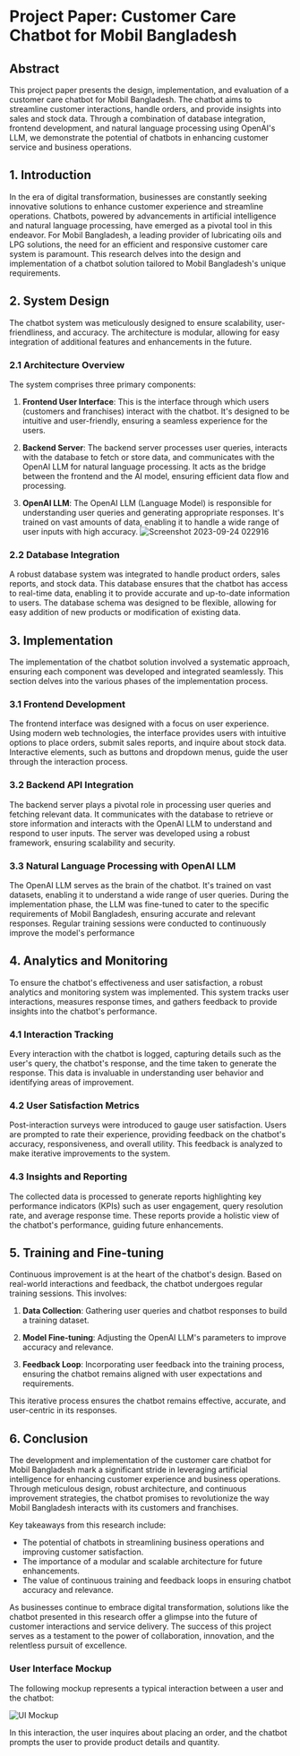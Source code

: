 # Project Paper: Customer Care Chatbot for Mobil Bangladesh

## Abstract
This project paper presents the design, implementation, and evaluation of a customer care chatbot for Mobil Bangladesh. The chatbot aims to streamline customer interactions, handle orders, and provide insights into sales and stock data. Through a combination of database integration, frontend development, and natural language processing using OpenAI's LLM, we demonstrate the potential of chatbots in enhancing customer service and business operations.

## 1. Introduction
In the era of digital transformation, businesses are constantly seeking innovative solutions to enhance customer experience and streamline operations. Chatbots, powered by advancements in artificial intelligence and natural language processing, have emerged as a pivotal tool in this endeavor. For Mobil Bangladesh, a leading provider of lubricating oils and LPG solutions, the need for an efficient and responsive customer care system is paramount. This research delves into the design and implementation of a chatbot solution tailored to Mobil Bangladesh's unique requirements.
## 2. System Design

The chatbot system was meticulously designed to ensure scalability, user-friendliness, and accuracy. The architecture is modular, allowing for easy integration of additional features and enhancements in the future.

### 2.1 Architecture Overview

The system comprises three primary components:

1. **Frontend User Interface**: This is the interface through which users (customers and franchises) interact with the chatbot. It's designed to be intuitive and user-friendly, ensuring a seamless experience for the users.

2. **Backend Server**: The backend server processes user queries, interacts with the database to fetch or store data, and communicates with the OpenAI LLM for natural language processing. It acts as the bridge between the frontend and the AI model, ensuring efficient data flow and processing.

3. **OpenAI LLM**: The OpenAI LLM (Language Model) is responsible for understanding user queries and generating appropriate responses. It's trained on vast amounts of data, enabling it to handle a wide range of user inputs with high accuracy.
![Screenshot 2023-09-24 022916](https://github.com/mufi2/Mobil_chatter_bot/assets/120253718/c98cd951-8371-4de8-a494-3b997143db7a)

### 2.2 Database Integration

A robust database system was integrated to handle product orders, sales reports, and stock data. This database ensures that the chatbot has access to real-time data, enabling it to provide accurate and up-to-date information to users. The database schema was designed to be flexible, allowing for easy addition of new products or modification of existing data.
## 3. Implementation

The implementation of the chatbot solution involved a systematic approach, ensuring each component was developed and integrated seamlessly. This section delves into the various phases of the implementation process.

### 3.1 Frontend Development

The frontend interface was designed with a focus on user experience. Using modern web technologies, the interface provides users with intuitive options to place orders, submit sales reports, and inquire about stock data. Interactive elements, such as buttons and dropdown menus, guide the user through the interaction process.

### 3.2 Backend API Integration

The backend server plays a pivotal role in processing user queries and fetching relevant data. It communicates with the database to retrieve or store information and interacts with the OpenAI LLM to understand and respond to user inputs. The server was developed using a robust framework, ensuring scalability and security.

### 3.3 Natural Language Processing with OpenAI LLM

The OpenAI LLM serves as the brain of the chatbot. It's trained on vast datasets, enabling it to understand a wide range of user queries. During the implementation phase, the LLM was fine-tuned to cater to the specific requirements of Mobil Bangladesh, ensuring accurate and relevant responses. Regular training sessions were conducted to continuously improve the model's performance

## 4. Analytics and Monitoring

To ensure the chatbot's effectiveness and user satisfaction, a robust analytics and monitoring system was implemented. This system tracks user interactions, measures response times, and gathers feedback to provide insights into the chatbot's performance.

### 4.1 Interaction Tracking

Every interaction with the chatbot is logged, capturing details such as the user's query, the chatbot's response, and the time taken to generate the response. This data is invaluable in understanding user behavior and identifying areas of improvement.

### 4.2 User Satisfaction Metrics

Post-interaction surveys were introduced to gauge user satisfaction. Users are prompted to rate their experience, providing feedback on the chatbot's accuracy, responsiveness, and overall utility. This feedback is analyzed to make iterative improvements to the system.

### 4.3 Insights and Reporting

The collected data is processed to generate reports highlighting key performance indicators (KPIs) such as user engagement, query resolution rate, and average response time. These reports provide a holistic view of the chatbot's performance, guiding future enhancements.

## 5. Training and Fine-tuning

Continuous improvement is at the heart of the chatbot's design. Based on real-world interactions and feedback, the chatbot undergoes regular training sessions. This involves:

1. **Data Collection**: Gathering user queries and chatbot responses to build a training dataset.

2. **Model Fine-tuning**: Adjusting the OpenAI LLM's parameters to improve accuracy and relevance.

3. **Feedback Loop**: Incorporating user feedback into the training process, ensuring the chatbot remains aligned with user expectations and requirements.

This iterative process ensures the chatbot remains effective, accurate, and user-centric in its responses.
## 6. Conclusion

The development and implementation of the customer care chatbot for Mobil Bangladesh mark a significant stride in leveraging artificial intelligence for enhancing customer experience and business operations. Through meticulous design, robust architecture, and continuous improvement strategies, the chatbot promises to revolutionize the way Mobil Bangladesh interacts with its customers and franchises.

Key takeaways from this research include:

- The potential of chatbots in streamlining business operations and improving customer satisfaction.
- The importance of a modular and scalable architecture for future enhancements.
- The value of continuous training and feedback loops in ensuring chatbot accuracy and relevance.

As businesses continue to embrace digital transformation, solutions like the chatbot presented in this research offer a glimpse into the future of customer interactions and service delivery. The success of this project serves as a testament to the power of collaboration, innovation, and the relentless pursuit of excellence.

### User Interface Mockup
The following mockup represents a typical interaction between a user and the chatbot:

![UI Mockup](https://app.noteable.io/gate/api/o/2246c645-3d4b-440c-841e-0c7c0c069c8c.png)

In this interaction, the user inquires about placing an order, and the chatbot prompts the user to provide product details and quantity.
